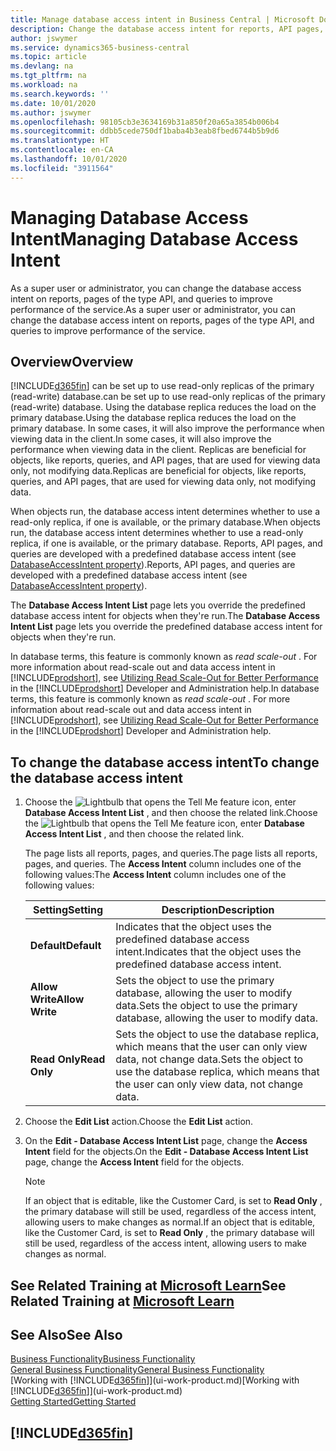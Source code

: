 ```yaml
---
title: Manage database access intent in Business Central | Microsoft Docs
description: Change the database access intent for reports, API pages, and queries.
author: jswymer
ms.service: dynamics365-business-central
ms.topic: article
ms.devlang: na
ms.tgt_pltfrm: na
ms.workload: na
ms.search.keywords: ''
ms.date: 10/01/2020
ms.author: jswymer
ms.openlocfilehash: 98105cb3e3634169b31a850f20a65a3854b006b4
ms.sourcegitcommit: ddbb5cede750df1baba4b3eab8fbed6744b5b9d6
ms.translationtype: HT
ms.contentlocale: en-CA
ms.lasthandoff: 10/01/2020
ms.locfileid: "3911564"
---
```

# <a name="managing-database-access-intent"></a><span data-ttu-id="bde54-103">Managing Database Access Intent</span><span class="sxs-lookup"><span data-stu-id="bde54-103">Managing Database Access Intent</span></span> 

<span data-ttu-id="bde54-104">As a super user or administrator, you can change the database access intent on reports, pages of the type API, and queries to improve performance of the service.</span><span class="sxs-lookup"><span data-stu-id="bde54-104">As a super user or administrator, you can change the database access intent on reports, pages of the type API, and queries to improve performance of the service.</span></span>

## <a name="overview"></a><span data-ttu-id="bde54-105">Overview</span><span class="sxs-lookup"><span data-stu-id="bde54-105">Overview</span></span>

[!INCLUDE[d365fin](includes/d365fin_md.md)] <span data-ttu-id="bde54-106">can be set up to use read-only replicas of the primary (read-write) database.</span><span class="sxs-lookup"><span data-stu-id="bde54-106">can be set up to use read-only replicas of the primary (read-write) database.</span></span> <span data-ttu-id="bde54-107">Using the database replica reduces the load on the primary database.</span><span class="sxs-lookup"><span data-stu-id="bde54-107">Using the database replica reduces the load on the primary database.</span></span> <span data-ttu-id="bde54-108">In some cases, it will also improve the performance when viewing data in the client.</span><span class="sxs-lookup"><span data-stu-id="bde54-108">In some cases, it will also improve the performance when viewing data in the client.</span></span> <span data-ttu-id="bde54-109">Replicas are beneficial for objects, like reports, queries, and API pages, that are used for viewing data only, not modifying data.</span><span class="sxs-lookup"><span data-stu-id="bde54-109">Replicas are beneficial for objects, like reports, queries, and API pages, that are used for viewing data only, not modifying data.</span></span>

<span data-ttu-id="bde54-110">When objects run, the database access intent determines whether to use a read-only replica, if one is available, or the primary database.</span><span class="sxs-lookup"><span data-stu-id="bde54-110">When objects run, the database access intent determines whether to use a read-only replica, if one is available, or the primary database.</span></span> <span data-ttu-id="bde54-111">Reports, API pages, and queries are developed with a predefined database access intent (see [DatabaseAccessIntent property](/dynamics365/business-central/dev-itpro/developer/properties/devenv-dataaccessintent-property)).</span><span class="sxs-lookup"><span data-stu-id="bde54-111">Reports, API pages, and queries are developed with a predefined database access intent (see [DatabaseAccessIntent property](/dynamics365/business-central/dev-itpro/developer/properties/devenv-dataaccessintent-property)).</span></span>

<span data-ttu-id="bde54-112">The **Database Access Intent List** page lets you override the predefined database access intent for objects when they're run.</span><span class="sxs-lookup"><span data-stu-id="bde54-112">The **Database Access Intent List** page lets you override the predefined database access intent for objects when they're run.</span></span>

<span data-ttu-id="bde54-113">In database terms, this feature is commonly known as *read scale-out* . For more information about read-scale out and data access intent in [!INCLUDE[prodshort](includes/prodshort.md)], see [Utilizing Read Scale-Out for Better Performance](/dynamics365/business-central/dev-itpro/administration/database-read-scale-out-overview) in the [!INCLUDE[prodshort](includes/prodshort.md)] Developer and Administration help.</span><span class="sxs-lookup"><span data-stu-id="bde54-113">In database terms, this feature is commonly known as *read scale-out* . For more information about read-scale out and data access intent in [!INCLUDE[prodshort](includes/prodshort.md)], see [Utilizing Read Scale-Out for Better Performance](/dynamics365/business-central/dev-itpro/administration/database-read-scale-out-overview) in the [!INCLUDE[prodshort](includes/prodshort.md)] Developer and Administration help.</span></span>

## <a name="to-change-the-database-access-intent"></a><span data-ttu-id="bde54-114">To change the database access intent</span><span class="sxs-lookup"><span data-stu-id="bde54-114">To change the database access intent</span></span>

1. <span data-ttu-id="bde54-115">Choose the ![Lightbulb that opens the Tell Me feature](media/ui-search/search_small.png "Tell me what you want to do") icon, enter **Database Access Intent List** , and then choose the related link.</span><span class="sxs-lookup"><span data-stu-id="bde54-115">Choose the ![Lightbulb that opens the Tell Me feature](media/ui-search/search_small.png "Tell me what you want to do") icon, enter **Database Access Intent List** , and then choose the related link.</span></span>

    <span data-ttu-id="bde54-116">The page lists all reports, pages, and queries.</span><span class="sxs-lookup"><span data-stu-id="bde54-116">The page lists all reports, pages, and queries.</span></span> <span data-ttu-id="bde54-117">The **Access Intent** column includes one of the following values:</span><span class="sxs-lookup"><span data-stu-id="bde54-117">The **Access Intent** column includes one of the following values:</span></span>

    |<span data-ttu-id="bde54-118">**Setting**</span><span class="sxs-lookup"><span data-stu-id="bde54-118">**Setting**</span></span>|<span data-ttu-id="bde54-119">**Description**</span><span class="sxs-lookup"><span data-stu-id="bde54-119">**Description**</span></span>|  
    |------------|-------------|  
    |<span data-ttu-id="bde54-120">**Default**</span><span class="sxs-lookup"><span data-stu-id="bde54-120">**Default**</span></span>|<span data-ttu-id="bde54-121">Indicates that the object uses the predefined database access intent.</span><span class="sxs-lookup"><span data-stu-id="bde54-121">Indicates that the object uses the predefined database access intent.</span></span>|
    |<span data-ttu-id="bde54-122">**Allow Write**</span><span class="sxs-lookup"><span data-stu-id="bde54-122">**Allow Write**</span></span>|<span data-ttu-id="bde54-123">Sets the object to use the primary database, allowing the user to modify data.</span><span class="sxs-lookup"><span data-stu-id="bde54-123">Sets the object to use the primary database, allowing the user to modify data.</span></span>|
    |<span data-ttu-id="bde54-124">**Read Only**</span><span class="sxs-lookup"><span data-stu-id="bde54-124">**Read Only**</span></span>|<span data-ttu-id="bde54-125">Sets the object to use the database replica, which means that the user can only view data, not change data.</span><span class="sxs-lookup"><span data-stu-id="bde54-125">Sets the object to use the database replica, which means that the user can only view data, not change data.</span></span>|

2. <span data-ttu-id="bde54-126">Choose the **Edit List** action.</span><span class="sxs-lookup"><span data-stu-id="bde54-126">Choose the **Edit List** action.</span></span>

3. <span data-ttu-id="bde54-127">On the **Edit - Database Access Intent List** page, change the **Access Intent** field for the objects.</span><span class="sxs-lookup"><span data-stu-id="bde54-127">On the **Edit - Database Access Intent List** page, change the **Access Intent** field for the objects.</span></span>

    > [!NOTE]
    > <span data-ttu-id="bde54-128">If an object that is editable, like the Customer Card, is set to **Read Only** , the primary database will still be used, regardless of the access intent, allowing users to make changes as normal.</span><span class="sxs-lookup"><span data-stu-id="bde54-128">If an object that is editable, like the Customer Card, is set to **Read Only** , the primary database will still be used, regardless of the access intent, allowing users to make changes as normal.</span></span>

## <a name="see-related-training-at-microsoft-learn"></a><span data-ttu-id="bde54-129">See Related Training at [Microsoft Learn](/learn/paths/deploy-configure-dynamics-365-business-central/)</span><span class="sxs-lookup"><span data-stu-id="bde54-129">See Related Training at [Microsoft Learn](/learn/paths/deploy-configure-dynamics-365-business-central/)</span></span>

## <a name="see-also"></a><span data-ttu-id="bde54-130">See Also</span><span class="sxs-lookup"><span data-stu-id="bde54-130">See Also</span></span>
[<span data-ttu-id="bde54-131">Business Functionality</span><span class="sxs-lookup"><span data-stu-id="bde54-131">Business Functionality</span></span>](across-business-functionality.md)  
[<span data-ttu-id="bde54-132">General Business Functionality</span><span class="sxs-lookup"><span data-stu-id="bde54-132">General Business Functionality</span></span>](ui-across-business-areas.md)  
<span data-ttu-id="bde54-133">[Working with [!INCLUDE[d365fin](includes/d365fin_md.md)]](ui-work-product.md)</span><span class="sxs-lookup"><span data-stu-id="bde54-133">[Working with [!INCLUDE[d365fin](includes/d365fin_md.md)]](ui-work-product.md)</span></span>  
[<span data-ttu-id="bde54-134">Getting Started</span><span class="sxs-lookup"><span data-stu-id="bde54-134">Getting Started</span></span>](product-get-started.md)    

## [!INCLUDE[d365fin](includes/free_trial_md.md)]  
